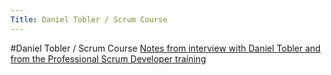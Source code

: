 ```yaml
---
Title: Daniel Tobler / Scrum Course
---
```

#Daniel Tobler / Scrum Course
[Notes from interview with Daniel Tobler and from the Professional Scrum Developer training](%base_url%/wiki/projects/bachelorsprojects/Agility/DanielToblerScrumCourse/InterviewAndCourse?_k=B3wLJ4G3)
